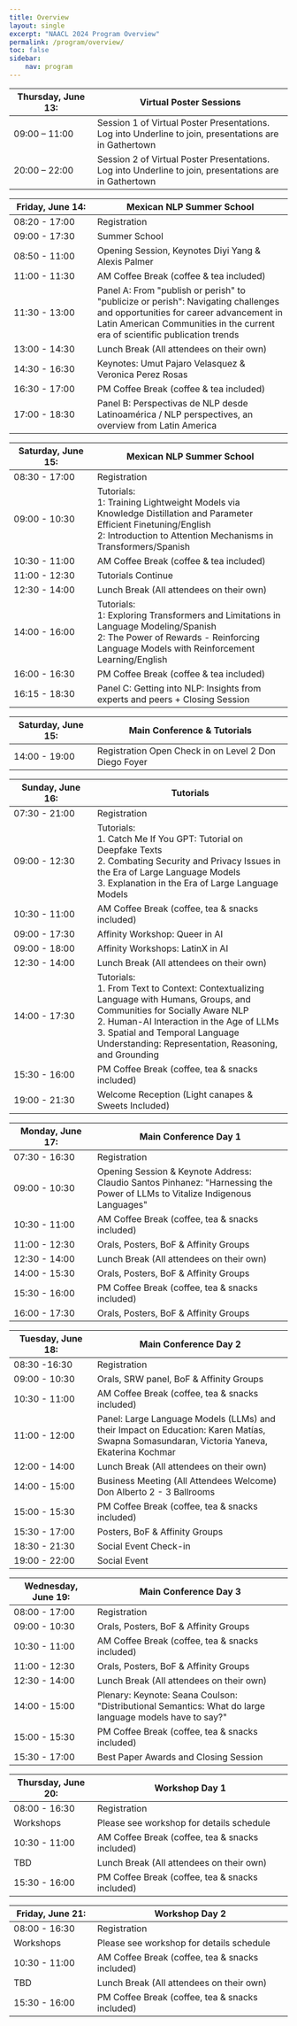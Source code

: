 ```yaml
---
title: Overview
layout: single
excerpt: "NAACL 2024 Program Overview"
permalink: /program/overview/
toc: false
sidebar: 
    nav: program
---
```


<style>
table th:first-of-type {
    width: 30%;
}
table th:nth-of-type(2) {
    width: 70%;
}
</style>


| Thursday, June 13: | Virtual Poster Sessions |
| -- | ------ |
| 09:00 – 11:00 | Session 1 of Virtual Poster Presentations. Log into Underline to join, presentations are in Gathertown |
| 20:00 – 22:00 | Session 2 of Virtual Poster Presentations. Log into Underline to join, presentations are in Gathertown |

| Friday, June 14: | Mexican NLP Summer School |
| -- | ------ |
| 08:20 - 17:00 | Registration |
| 09:00 - 17:30 | Summer School |
| 08:50 - 11:00 | Opening Session, Keynotes Diyi Yang & Alexis Palmer | 
| 11:00 - 11:30 | AM Coffee Break (coffee & tea included) | 
| 11:30 - 13:00 | Panel A: From "publish or perish" to "publicize or perish": Navigating challenges and opportunities for career advancement in Latin American Communities in the current era of scientific publication trends |
| 13:00 - 14:30 | Lunch Break (All attendees on their own) | 
| 14:30 - 16:30 | Keynotes: Umut Pajaro Velasquez & Veronica Perez Rosas |
| 16:30 - 17:00 | PM Coffee Break (coffee & tea included) | 
| 17:00 - 18:30 | Panel B: Perspectivas de NLP desde Latinoamérica / NLP perspectives, an overview from Latin America |


| Saturday, June 15: | Mexican NLP Summer School |
| -- | ------ |
| 08:30 - 17:00 | Registration |
| 09:00 - 10:30 | Tutorials:<br>1: Training Lightweight Models via Knowledge Distillation and Parameter Efficient Finetuning/English<br>2: Introduction to Attention  Mechanisms in Transformers/Spanish |
| 10:30 - 11:00 | AM Coffee Break (coffee & tea included) | 
| 11:00 - 12:30 | Tutorials Continue | 
| 12:30 - 14:00 | Lunch Break (All attendees on their own) | 
| 14:00 - 16:00 | Tutorials:<br>1: Exploring Transformers and Limitations in Language Modeling/Spanish<br>2: The Power of Rewards - Reinforcing Language Models with Reinforcement Learning/English |
| 16:00 - 16:30 | PM Coffee Break (coffee & tea included) | 
| 16:15 - 18:30 | Panel C: Getting into NLP: Insights from experts and peers + Closing Session |


| Saturday, June 15: | Main Conference & Tutorials |
| -- | ------ |
| 14:00 - 19:00 | Registration Open Check in on Level 2 Don Diego Foyer |


| Sunday, June 16: | Tutorials  |
| -- | ------ |
| 07:30 - 21:00 | Registration |
| 09:00 - 12:30 | Tutorials:<br>1. Catch Me If You GPT: Tutorial on Deepfake Texts<br>2. Combating Security and Privacy Issues in the Era of Large Language Models<br>3. Explanation in the Era of Large Language Models | 
| 10:30 - 11:00 | AM Coffee Break (coffee, tea & snacks included) |
| 09:00 - 17:30 | Affinity Workshop: Queer in AI |
| 09:00 - 18:00 | Affinity Workshops: LatinX in AI |
| 12:30 - 14:00 | Lunch Break (All attendees on their own) |
| 14:00 - 17:30 | Tutorials:<br>1. From Text to Context: Contextualizing Language with Humans, Groups, and Communities for Socially Aware NLP<br>2. Human-AI Interaction in the Age of LLMs<br>3. Spatial and Temporal Language Understanding: Representation, Reasoning, and Grounding |
| 15:30 - 16:00 | PM Coffee Break (coffee, tea & snacks included) |
| 19:00 - 21:30 | Welcome Reception (Light canapes & Sweets Included) |

| Monday, June 17: | Main Conference Day 1 |
| -- | ------ |
| 07:30 - 16:30 | Registration |
| 09:00 - 10:30 | Opening Session & Keynote Address: Claudio Santos Pinhanez: "Harnessing the Power of LLMs to Vitalize Indigenous Languages" |
| 10:30 - 11:00 | AM Coffee Break (coffee, tea & snacks included) |
| 11:00 - 12:30 | Orals, Posters, BoF & Affinity Groups |
| 12:30 - 14:00 | Lunch Break (All attendees on their own) |
| 14:00 - 15:30 | Orals, Posters, BoF & Affinity Groups |
| 15:30 - 16:00 | PM Coffee Break (coffee, tea & snacks included) |
| 16:00 - 17:30 | Orals, Posters, BoF & Affinity Groups |

| Tuesday, June 18: | Main Conference Day 2 |
| -- | ------ |
| 08:30 -16:30 | Registration |
| 09:00 - 10:30 | Orals, SRW panel, BoF & Affinity Groups |
| 10:30 - 11:00 | AM Coffee Break (coffee, tea & snacks included) |
| 11:00 - 12:00 | Panel: Large Language Models (LLMs) and their Impact on Education: Karen Matías, Swapna Somasundaran, Victoria Yaneva, Ekaterina Kochmar |
| 12:00 - 14:00 | Lunch Break (All attendees on their own) |
| 14:00 - 15:00 | Business Meeting (All Attendees Welcome) Don Alberto 2 - 3 Ballrooms |
| 15:00 - 15:30 | PM Coffee Break (coffee, tea & snacks included) |
| 15:30 - 17:00 | Posters, BoF & Affinity Groups |
| 18:30 - 21:30 | Social Event Check-in |
| 19:00 - 22:00 | Social Event |

| Wednesday, June 19: | Main Conference Day 3 |
| -- | ------ |
| 08:00 - 17:00 | Registration |
| 09:00 - 10:30 | Orals, Posters, BoF & Affinity Groups |
| 10:30 - 11:00 | AM Coffee Break (coffee, tea & snacks included) |
| 11:00 - 12:30 | Orals, Posters, BoF & Affinity Groups |
| 12:30 - 14:00 | Lunch Break (All attendees on their own) |
| 14:00 - 15:00 | Plenary: Keynote: Seana Coulson: "Distributional Semantics: What do large language models have to say?" |
| 15:00 - 15:30 | PM Coffee Break (coffee, tea & snacks included) |
| 15:30 - 17:00 | Best Paper Awards and Closing Session |

| Thursday, June 20: | Workshop Day 1 |
| -- | ------ |
| 08:00 - 16:30 | Registration |
| Workshops | Please see workshop for details schedule |
| 10:30 - 11:00 | AM Coffee Break (coffee, tea & snacks included) |
| TBD | Lunch Break (All attendees on their own) |
| 15:30 - 16:00 | PM Coffee Break (coffee, tea & snacks included) |

| Friday, June 21: | Workshop Day 2 |
| -- | ------ |
| 08:00 - 16:30 | Registration |
| Workshops | Please see workshop for details schedule |
| 10:30 - 11:00 | AM Coffee Break (coffee, tea & snacks included) |
| TBD | Lunch Break (All attendees on their own) |
| 15:30 - 16:00 | PM Coffee Break (coffee, tea & snacks included) |
